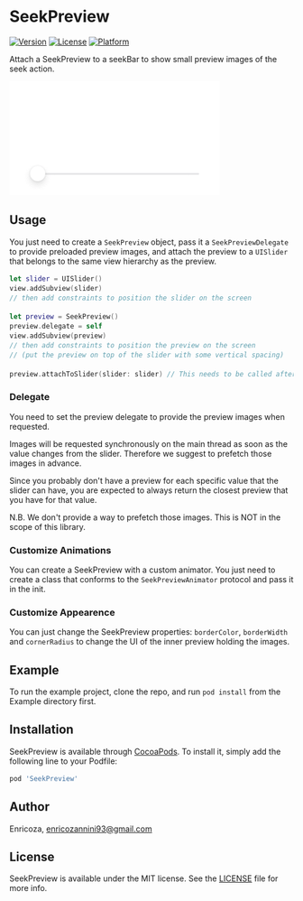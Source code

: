 # SeekPreview

[![Version](https://img.shields.io/cocoapods/v/SeekPreview.svg?style=flat)](https://cocoapods.org/pods/SeekPreview)
[![License](https://img.shields.io/cocoapods/l/SeekPreview.svg?style=flat)](https://cocoapods.org/pods/SeekPreview)
[![Platform](https://img.shields.io/cocoapods/p/SeekPreview.svg?style=flat)](https://cocoapods.org/pods/SeekPreview)

Attach a SeekPreview to a seekBar to show small preview images of the seek action.

![demo](img/rec.gif)

## Usage
You just need to create a `SeekPreview` object, pass it a `SeekPreviewDelegate` to provide preloaded preview images, and attach the preview to a `UISlider` that belongs to the same view hierarchy as the preview.

```swift
let slider = UISlider()
view.addSubview(slider)
// then add constraints to position the slider on the screen

let preview = SeekPreview()
preview.delegate = self
view.addSubview(preview)
// then add constraints to position the preview on the screen
// (put the preview on top of the slider with some vertical spacing)

preview.attachToSlider(slider: slider) // This needs to be called after views are added in the same view hierarchy
```

### Delegate
You need to set the preview delegate to provide the preview images when requested.

Images will be requested synchronously on the main thread as soon as the value changes from the slider. Therefore we suggest to prefetch those images in advance.

Since you probably don't have a preview for each specific value that the slider can have, you are expected to always return the closest preview that you have for that value.

N.B. We don't provide a way to prefetch those images. This is NOT in the scope of this library.

### Customize Animations
You can create a SeekPreview with a custom animator. You just need to create a class that conforms to the `SeekPreviewAnimator` protocol and pass it in the init.

### Customize Appearence
You can just change the SeekPreview properties: `borderColor`, `borderWidth` and `cornerRadius` to change the UI of the inner preview holding the images.


## Example

To run the example project, clone the repo, and run `pod install` from the Example directory first.

## Installation

SeekPreview is available through [CocoaPods](https://cocoapods.org). To install
it, simply add the following line to your Podfile:

```ruby
pod 'SeekPreview'
```

## Author

Enricoza, enricozannini93@gmail.com

## License

SeekPreview is available under the MIT license. See the [LICENSE](LICENSE) file for more info.
